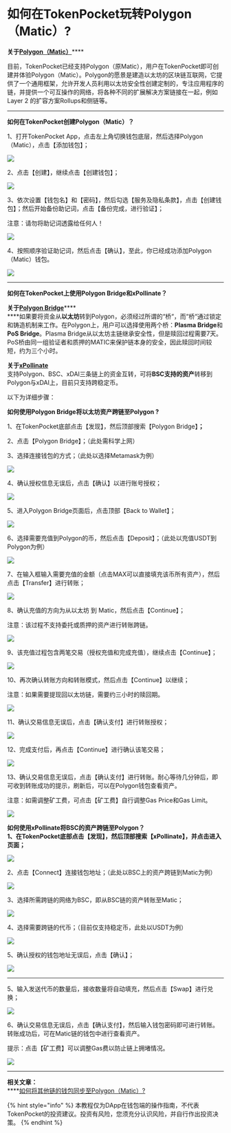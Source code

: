 # 如何在TokenPocket玩转Polygon（Matic）?

**关于**[**Polygon（Matic）**](https://polygon.technology/)****

目前，TokenPocket已经支持Polygon（原Matic），用户在TokenPocket即可创建并体验Polygon（Matic）。Polygon的愿景是建造以太坊的区块链互联网，它提供了一个通用框架，允许开发人员利用以太坊安全性创建定制的，专注应用程序的链，并提供一个可互操作的网络，将各种不同的扩展解决方案链接在一起，例如Layer 2 的扩容方案Rollups和侧链等。

****

**如何在TokenPocket创建Polygon（Matic）？**

1、打开TokenPocket App，点击左上角切换钱包底层，然后选择Polygon （Matic），点击【添加钱包】；

![](<../../.gitbook/assets/1 (34).png>)

2、点击【创建】，继续点击【创建钱包】；

![](<../../.gitbook/assets/2 (24).png>)

3、依次设置【钱包名】和【密码】，然后勾选【服务及隐私条款】，点击【创建钱包】；然后开始备份助记词，点击【备份完成，进行验证】；

注意：请勿将助记词透露给任何人！

![](<../../.gitbook/assets/3 (15).png>)

4、按照顺序验证助记词，然后点击【确认】，至此，你已经成功添加Polygon（Matic）钱包。

![](<../../.gitbook/assets/4 (13).png>)

****

**如何在TokenPocket上使用Polygon Bridge和xPollinate？**

**关于**[**Polygon Bridge**](https://wallet.matic.network/bridge/)****\
****如果要将资金从**以太坊**转到Polygon，必须经过所谓的“桥“，而“桥“通过锁定和铸造机制来工作。在Polygon上，用户可以选择使用两个桥：**Plasma Bridge**和**PoS Bridge**。Plasma Bridge从以太坊主链继承安全性，但是赎回过程需要7天。PoS桥由同一组验证者和质押的MATIC来保护链本身的安全，因此赎回时间较短，约为三个小时。

**关于**[**xPollinate**](https://www.xpollinate.io/)\
支持Polygon、BSC、xDAI三条链上的资金互转，可将**BSC支持的资产**转移到Polygon与xDAI上，目前只支持跨稳定币。

以下为详细步骤：

**如何使用Polygon Bridge将以太坊资产跨链至Polygon ?**

1、在TokenPocket底部点击【发现】，然后顶部搜索【Polygon Bridge】**；**

2、点击【Polygon Bridge】；（此处需科学上网）

3、选择连接钱包的方式；（此处以选择Metamask为例）

![](../../.gitbook/assets/br1.jpg)

4、确认授权信息无误后，点击【确认】以进行账号授权；

![](../../.gitbook/assets/br2.jpg)

5、进入Polygon Bridge页面后，点击顶部【Back to Wallet】；

![](../../.gitbook/assets/b6.jpg)

6、选择需要充值到Polygon的币，然后点击【Deposit】；（此处以充值USDT到Polygon为例）

![](../../.gitbook/assets/deposit.jpg)

7、在输入框输入需要充值的金额（点击MAX可以直接填充该币所有资产），然后点击【Transfer】进行转账；

![](../../.gitbook/assets/br4.jpg)

8、确认充值的方向为从以太坊 到 Matic，然后点击【Continue】；

注意：该过程不支持委托或质押的资产进行转账跨链。

![](../../.gitbook/assets/br5.jpg)

9、该充值过程包含两笔交易（授权充值和完成充值），继续点击【Continue】；

![](../../.gitbook/assets/br6.jpg)

10、再次确认转账方向和转账模式，然后点击【Continue】以继续；

注意：如果需要提现回以太坊链，需要约三小时的赎回期。

![](../../.gitbook/assets/br7.jpg)



11、确认交易信息无误后，点击【确认支付】进行转账授权；

![](../../.gitbook/assets/br8.jpg)

12、完成支付后，再点击【Continue】进行确认该笔交易；

![](../../.gitbook/assets/br10.jpg)

13、确认交易信息无误后，点击【确认支付】进行转账。耐心等待几分钟后，即可收到转账成功的提示，刷新后，可以在Polygon钱包查看资产。

注意：如需调整矿工费，可点击【矿工费】自行调整Gas Price和Gas Limit。

![](../../.gitbook/assets/br013.jpg)



**如何使用xPollinate将BSC的资产跨链至Polygon？**\
****1、在TokenPocket底部点击【发现】，然后顶部搜索【xPollinate】，并点击进入页面**；**

![](<../../.gitbook/assets/6 (6).png>)

2、点击【Connect】连接钱包地址；（此处以BSC上的资产跨链到Matic为例）

![](../../.gitbook/assets/op2.jpg)

3、选择所需跨链的网络为BSC，即从BSC链的资产转账至Matic；

![](../../.gitbook/assets/op02.jpg)

4、选择需要跨链的代币；（目前仅支持稳定币，此处以USDT为例）

![](../../.gitbook/assets/op3.jpg)

5、确认授权的钱包地址无误后，点击【确认】；

![](../../.gitbook/assets/op4.jpg)

****

5、输入发送代币的数量后，接收数量将自动填充，然后点击【Swap】进行兑换；

![](../../.gitbook/assets/op5.jpg)

6、确认交易信息无误后，点击【确认支付】，然后输入钱包密码即可进行转账。转账成功后，可在Matic链的钱包中进行查看资产。

提示：点击【矿工费】可以调整Gas费以防止链上拥堵情况。

![](../../.gitbook/assets/op6.jpg)

****

**相关文章：**\
****[如何将其他链的钱包同步至Polygon（Matic）?](https://tphelp.gitbook.io/cn/wallet-management/wallet-sync)



{% hint style="info" %}
本教程仅为DApp在钱包端的操作指南，不代表TokenPocket的投资建议。投资有风险，您须充分认识风险，并自行作出投资决策。
{% endhint %}
